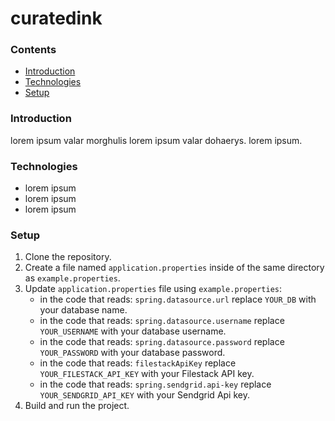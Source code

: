 # curatedink

### Contents
- [Introduction](#introduction)
- [Technologies](#technologies)
- [Setup](#setup)

### Introduction
lorem ipsum valar morghulis lorem ipsum valar dohaerys.
lorem ipsum.


### Technologies
- lorem ipsum
- lorem ipsum
- lorem ipsum

### Setup
1. Clone the repository.
2. Create a file named ```application.properties``` inside of the same directory as ```example.properties```.
3. Update ```application.properties``` file using ```example.properties```:
    - in the code that reads: ```spring.datasource.url``` replace ```YOUR_DB``` with your database name.
    - in the code that reads: ```spring.datasource.username``` replace ```YOUR_USERNAME``` with your database username.
    - in the code that reads: ```spring.datasource.password``` replace ```YOUR_PASSWORD``` with your database password.
    - in the code that reads: ```filestackApiKey``` replace ```YOUR_FILESTACK_API_KEY``` with your Filestack API key.
    - in the code that reads: ```spring.sendgrid.api-key``` replace ```YOUR_SENDGRID_API_KEY``` with your Sendgrid Api key.
4. Build and run the project.
